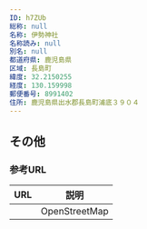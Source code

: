 ```yaml
---
ID: h7ZUb
総称: null
名称: 伊勢神社
名称読み: null
別名: null
都道府県: 鹿児島県
区域: 長島町
緯度: 32.2150255
経度: 130.159998
郵便番号: 8991402
住所: 鹿児島県出水郡長島町浦底３９０４
---
```


## その他

### 参考URL

| URL | 説明          |
| --- | ------------- |
|     | OpenStreetMap |

